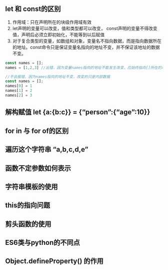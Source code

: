 ## let 和 const的区别

1. 作用域：只在声明所在的块级作用域有效
2. let声明的变量可以改变，值和类型都可以改变， const声明的变量不得改变值，声明后必须立即初始化，不能等到以后赋值
3. 对于复合类型的变量，如数组和对象，变量名不指向数据，而是指向数据所在的地址。const命令只是保证变量名指向的地址不变，并不保证该地址的数据不变。

```javascript
const names = [];
names = [1,2,3] //出错，因为变量names指向的地址不能发生改变，应始终指向[]所在的地址！！！[1,2,3]与[]不是同一个地址

//不会报错，因为names指向的地址不变，改变的只是内部数据
const names = [];
names[0] = 1
names[1] = 2
names[2] = 3
```

## 解构赋值 let {a:{b:c}} = {“person”:{“age”:10}}

## for in 与 for of的区别

## 遍历这个字符串 “a,b,c,d,e”

## 函数不定参数如何表示

## 字符串模板的使用

## this的指向问题

## 剪头函数的使用

## ES6类与python的不同点

## Object.defineProperty() 的作用

